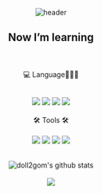 <div align="center">
  
![header](https://capsule-render.vercel.app/api?height=230&type=waving&color=gradient&text=shinhye%20Kim's%20GitHub&fontSize=55&fontAlignY=35&desc=welcome&descSize=25&descAlignY=55&animation=twinkling)

## Now I’m learning

<br>
<br>💻 Language👩🏻‍💻
<br>
<br>

<img src="https://img.shields.io/badge/Python-3766AB?style=flat-square&logo=Python&logoColor=white"/></a>
<img src="https://img.shields.io/badge/MySQL-4479A1?style=flat-square&logo=MySQL&logoColor=white"/></a>
<img src="https://img.shields.io/badge/HTML5-E34F26?style=flat&logo=HTML5&logoColor=white" />
<img src="https://img.shields.io/badge/CSS3-1572B6?style=flat-square&logo=CSS3&logoColor=white" />
<br>
<br>
🛠️ Tools 🛠️
<br>
<br>
<img src="https://img.shields.io/badge/Git-F05032?style=flat-square&logo=Git&logoColor=white"/></a>
<img src="https://img.shields.io/badge/GitHub-181717?style=flat-square&logo=github&logoColor=white"/></a>
<img src="https://img.shields.io/badge/Visual Studio Code-007ACC?style=flat&logo=Visual Studio Code&logoColor=ffffff"/></a>
<img src="https://img.shields.io/badge/Notion-white?style=flat&logo=Notion&logoColor=black"/></a>
<br>
<br>

![doll2gom's github stats](https://github-readme-stats.vercel.app/api?username=doll2gom&show_icons=true&theme=radical)
<br>
<br>
<img src="https://github-readme-stats.vercel.app/api/top-langs/?username=doll2gom&layout=compact&theme=tokyonight">
<br>
<br>
